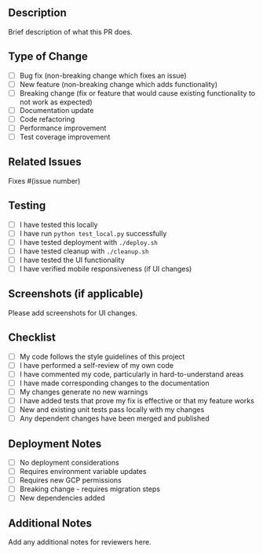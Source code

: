 ## Description

Brief description of what this PR does.

## Type of Change

- [ ] Bug fix (non-breaking change which fixes an issue)
- [ ] New feature (non-breaking change which adds functionality)
- [ ] Breaking change (fix or feature that would cause existing functionality to not work as expected)
- [ ] Documentation update
- [ ] Code refactoring
- [ ] Performance improvement
- [ ] Test coverage improvement

## Related Issues

Fixes #(issue number)

## Testing

- [ ] I have tested this locally
- [ ] I have run `python test_local.py` successfully
- [ ] I have tested deployment with `./deploy.sh`
- [ ] I have tested cleanup with `./cleanup.sh`
- [ ] I have tested the UI functionality
- [ ] I have verified mobile responsiveness (if UI changes)

## Screenshots (if applicable)

Please add screenshots for UI changes.

## Checklist

- [ ] My code follows the style guidelines of this project
- [ ] I have performed a self-review of my own code
- [ ] I have commented my code, particularly in hard-to-understand areas
- [ ] I have made corresponding changes to the documentation
- [ ] My changes generate no new warnings
- [ ] I have added tests that prove my fix is effective or that my feature works
- [ ] New and existing unit tests pass locally with my changes
- [ ] Any dependent changes have been merged and published

## Deployment Notes

- [ ] No deployment considerations
- [ ] Requires environment variable updates
- [ ] Requires new GCP permissions
- [ ] Breaking change - requires migration steps
- [ ] New dependencies added

## Additional Notes

Add any additional notes for reviewers here.
